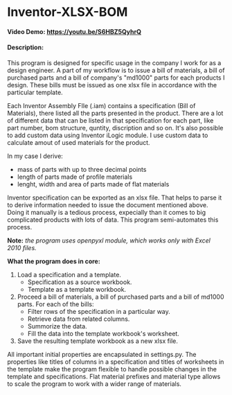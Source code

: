 # Inventor-XLSX-BOM

#### Video Demo: https://youtu.be/S6HBZ5QyhrQ

#### Description:

This program is designed for specific usage in the company I work for as a design engineer. A part of my workflow is to issue a bill of materials, a bill of purchased parts and a bill of company's "md1000" parts for each products I design. These bills must be issued as one xlsx file in accordance with the particular template.

Each Inventor Assembly FIle (.iam) contains a specification (Bill of Materials), there listed all the parts presented in the product. There are a lot of different data that can be listed in that specification for each part, like part number, bom structure, quntity, discription and so on. It's also possible to add custom data using Inventor iLogic module. I use custom data to calculate amout of used materials for the product.

In my case I derive:

- mass of parts with up to three decimal points
- length of parts made of profile materials
- lenght, width and area of parts made of flat materials

Inventor specification can be exported as an xlsx file. That helps to parse it to derive information needed to issue the document mentioned above. Doing it manually is a tedious process, expecially than it comes to big complicated products with lots of data. This program semi-automates this process.

**Note:** _the program uses openpyxl module, which works only with Excel 2010 files._

**What the program does in core:**

1. Load a specification and a template.
   - Specification as a source workbook.
   - Template as a template workbook.
2. Proceed a bill of materials, a bill of purchased parts and a bill of md1000 parts. For each of the bills:
   - Filter rows of the specification in a particular way.
   - Retrieve data from related columns.
   - Summorize the data.
   - Fill the data into the template workbook's worksheet.
3. Save the resulting template workbook as a new xlsx file.

All important initial properties are encapsulated in settings.py. The properties like titles of columns in a specification and titles of worksheets in the template make the program flexible to handle possible changes in the template and specifications. Flat material prefixes and material type allows to scale the program to work with a wider range of materials.
